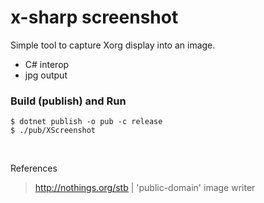 # x-sharp screenshot

Simple tool to capture Xorg display into an image.

+ C# interop
+ jpg output

### Build (publish) and Run

```
$ dotnet publish -o pub -c release
$ ./pub/XScreenshot
```

<br>

References 

> http://nothings.org/stb | 'public-domain' image writer